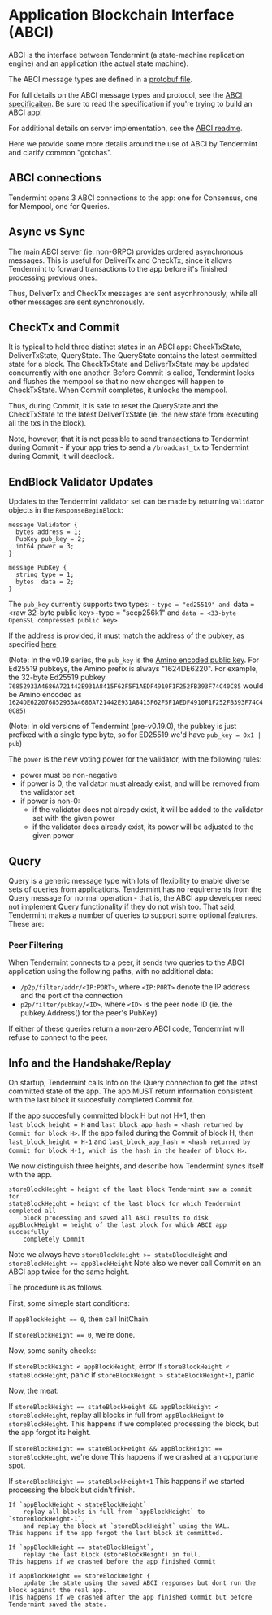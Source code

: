 # Application Blockchain Interface (ABCI)

ABCI is the interface between Tendermint (a state-machine replication engine)
and an application (the actual state machine).

The ABCI message types are defined in a [protobuf
file](https://github.com/tendermint/abci/blob/master/types/types.proto).

For full details on the ABCI message types and protocol, see the [ABCI
specificaiton](https://github.com/tendermint/abci/blob/master/specification.rst).
Be sure to read the specification if you're trying to build an ABCI app!

For additional details on server implementation, see the [ABCI
readme](https://github.com/tendermint/abci#implementation).

Here we provide some more details around the use of ABCI by Tendermint and
clarify common "gotchas".

## ABCI connections

Tendermint opens 3 ABCI connections to the app: one for Consensus, one for
Mempool, one for Queries.

## Async vs Sync

The main ABCI server (ie. non-GRPC) provides ordered asynchronous messages.
This is useful for DeliverTx and CheckTx, since it allows Tendermint to forward
transactions to the app before it's finished processing previous ones.

Thus, DeliverTx and CheckTx messages are sent asycnhronously, while all other
messages are sent synchronously.

## CheckTx and Commit

It is typical to hold three distinct states in an ABCI app: CheckTxState, DeliverTxState,
QueryState. The QueryState contains the latest committed state for a block.
The CheckTxState and DeliverTxState may be updated concurrently with one another.
Before Commit is called, Tendermint locks and flushes the mempool so that no new changes will happen
to CheckTxState. When Commit completes, it unlocks the mempool.

Thus, during Commit, it is safe to reset the QueryState and the CheckTxState to the latest DeliverTxState
(ie. the new state from executing all the txs in the block).

Note, however, that it is not possible to send transactions to Tendermint during Commit - if your app
tries to send a `/broadcast_tx` to Tendermint during Commit, it will deadlock.


## EndBlock Validator Updates

Updates to the Tendermint validator set can be made by returning `Validator`
objects in the `ResponseBeginBlock`:

```
message Validator {
  bytes address = 1;
  PubKey pub_key = 2;
  int64 power = 3;
}

message PubKey {
  string type = 1;
  bytes  data = 2;
}

```

The `pub_key` currently supports two types:
    - `type = "ed25519" and `data = <raw 32-byte public key>`
    - `type = "secp256k1" and `data = <33-byte OpenSSL compressed public key>`

If the address is provided, it must match the address of the pubkey, as
specified [here](/docs/spec/blockchain/encoding.md#Addresses)

(Note: In the v0.19 series, the `pub_key` is the [Amino encoded public
key](/docs/spec/blockchain/encoding.md#public-key-cryptography).
For Ed25519 pubkeys, the Amino prefix is always "1624DE6220". For example, the 32-byte Ed25519 pubkey
`76852933A4686A721442E931A8415F62F5F1AEDF4910F1F252FB393F74C40C85` would be
Amino encoded as
`1624DE622076852933A4686A721442E931A8415F62F5F1AEDF4910F1F252FB393F74C40C85`)

(Note: In old versions of Tendermint (pre-v0.19.0), the pubkey is just prefixed with a
single type byte, so for ED25519 we'd have `pub_key = 0x1 | pub`)

The `power` is the new voting power for the validator, with the
following rules:

- power must be non-negative
- if power is 0, the validator must already exist, and will be removed from the
  validator set
- if power is non-0:
    - if the validator does not already exist, it will be added to the validator
      set with the given power
    - if the validator does already exist, its power will be adjusted to the given power

## Query

Query is a generic message type with lots of flexibility to enable diverse sets
of queries from applications. Tendermint has no requirements from the Query
message for normal operation - that is, the ABCI app developer need not implement Query functionality if they do not wish too.
That said, Tendermint makes a number of queries to support some optional
features. These are:

### Peer Filtering

When Tendermint connects to a peer, it sends two queries to the ABCI application
using the following paths, with no additional data:

 - `/p2p/filter/addr/<IP:PORT>`, where `<IP:PORT>` denote the IP address and
   the port of the connection
 - `p2p/filter/pubkey/<ID>`, where `<ID>` is the peer node ID (ie. the
   pubkey.Address() for the peer's PubKey)

If either of these queries return a non-zero ABCI code, Tendermint will refuse
to connect to the peer.

## Info and the Handshake/Replay

On startup, Tendermint calls Info on the Query connection to get the latest
committed state of the app. The app MUST return information consistent with the
last block it succesfully completed Commit for.

If the app succesfully committed block H but not H+1, then `last_block_height =
H` and `last_block_app_hash = <hash returned by Commit for block H>`. If the app
failed during the Commit of block H, then `last_block_height = H-1` and
`last_block_app_hash = <hash returned by Commit for block H-1, which is the hash
in the header of block H>`.

We now distinguish three heights, and describe how Tendermint syncs itself with
the app.

```
storeBlockHeight = height of the last block Tendermint saw a commit for
stateBlockHeight = height of the last block for which Tendermint completed all
    block processing and saved all ABCI results to disk
appBlockHeight = height of the last block for which ABCI app succesfully
    completely Commit
```

Note we always have `storeBlockHeight >= stateBlockHeight` and `storeBlockHeight >= appBlockHeight`
Note also we never call Commit on an ABCI app twice for the same height.

The procedure is as follows.

First, some simeple start conditions:

If `appBlockHeight == 0`, then call InitChain.

If `storeBlockHeight == 0`, we're done.

Now, some sanity checks:

If `storeBlockHeight < appBlockHeight`, error
If `storeBlockHeight < stateBlockHeight`, panic
If `storeBlockHeight > stateBlockHeight+1`, panic

Now, the meat:

If `storeBlockHeight == stateBlockHeight && appBlockHeight < storeBlockHeight`,
	replay all blocks in full from `appBlockHeight` to `storeBlockHeight`.
	This happens if we completed processing the block, but the app forgot its height.

If `storeBlockHeight == stateBlockHeight && appBlockHeight == storeBlockHeight`, we're done
	This happens if we crashed at an opportune spot.

If `storeBlockHeight == stateBlockHeight+1`
	This happens if we started processing the block but didn't finish.

	If `appBlockHeight < stateBlockHeight`
		replay all blocks in full from `appBlockHeight` to `storeBlockHeight-1`,
		and replay the block at `storeBlockHeight` using the WAL.
	This happens if the app forgot the last block it committed.

	If `appBlockHeight == stateBlockHeight`,
		replay the last block (storeBlockHeight) in full.
	This happens if we crashed before the app finished Commit

	If appBlockHeight == storeBlockHeight {
		update the state using the saved ABCI responses but dont run the block against the real app.
	This happens if we crashed after the app finished Commit but before Tendermint saved the state.
